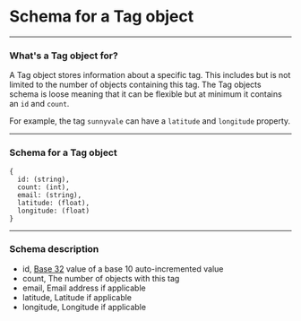 Schema for a Tag object
=======================


----------------------------------------

### What's a Tag object for?

A Tag object stores information about a specific tag.
This includes but is not limited to the number of objects containing this tag.
The Tag objects schema is loose meaning that it can be flexible but at minimum it contains an `id` and `count`.

For example, the tag `sunnyvale` can have a `latitude` and `longitude` property.

----------------------------------------

### Schema for a Tag object

    {
      id: (string),
      count: (int),
      email: (string),
      latitude: (float),
      longitude: (float)
    }

----------------------------------------

### Schema description

  * id, [Base 32](http://en.wikipedia.org/wiki/Base32#base32hex) value of a base 10 auto-incremented value
  * count, The number of objects with this tag
  * email, Email address if applicable
  * latitude, Latitude if applicable
  * longitude, Longitude if applicable

[User]: http://theopenphotoproject.org/documentation/schemas/User
[Photo]: http://theopenphotoproject.org/documentation/schemas/Photo
[Action]: http://theopenphotoproject.org/documentation/schemas/Action
[Tag]: http://theopenphotoproject.org/documentation/schemas/Tag
